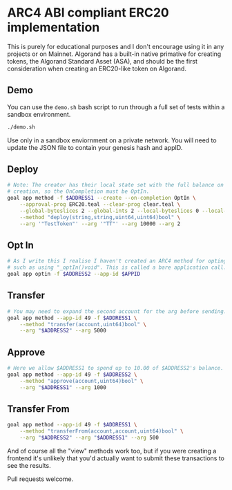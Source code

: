 # ARC4 ABI compliant ERC20 implementation

This is purely for educational purposes and I don't encourage using it in any
projects or on Mainnet.
Algorand has a built-in native primative for creating tokens, the Algorand
Standard Asset (ASA), and should be the first consideration when creating an
ERC20-like token on Algorand.

## Demo

You can use the `demo.sh` bash script to run through a full set of tests within
a sandbox environment.

```sh
./demo.sh
```

Use only in a sandbox enviornment on a private network. You will need to update
the JSON file to contain your genesis hash and appID.

## Deploy
```sh
# Note: The creator has their local state set with the full balance on
# creation, so the OnCompletion must be OptIn.
goal app method -f $ADDRESS1 --create --on-completion OptIn \
	--approval-prog ERC20.teal --clear-prog clear.teal \
	--global-byteslices 2 --global-ints 2 --local-byteslices 0 --local-ints 16 \
	--method "deploy(string,string,uint64,uint64)bool" \
	--arg '"TestToken"' --arg '"TT"' --arg 10000 --arg 2
```

## Opt In
```sh
# As I write this I realise I haven't created an ARC4 method for opting in,
# such as using "_optIn()void". This is called a bare application call.
goal app optin -f $ADDRESS2 --app-id $APPID
```

## Transfer
```sh
# You may need to expand the second account for the arg before sending.
goal app method --app-id 49 -f $ADDRESS1 \
	--method "transfer(account,uint64)bool" \
	--arg "$ADDRESS2" --arg 5000
```

## Approve
```sh
# Here we allow $ADDRESS1 to spend up to 10.00 of $ADDRESS2's balance.
goal app method --app-id 49 -f $ADDRESS2 \
	--method "approve(account,uint64)bool" \
	--arg "$ADDRESS1" --arg 1000
```

## Transfer From
```sh
goal app method --app-id 49 -f $ADDRESS1 \
	--method "transferFrom(account,account,uint64)bool" \
	--arg "$ADDRESS2" --arg "$ADDRESS1" --arg 500
```

And of course all the "view" methods work too, but if you were creating a
frontend it's unlikely that you'd actually want to submit these transactions to
see the results.

Pull requests welcome.

